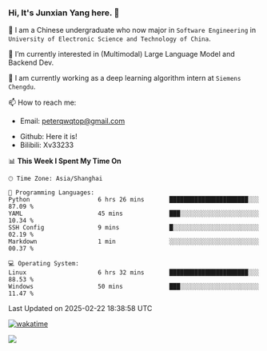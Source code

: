 ### Hi, It's Junxian Yang here. 👋

<!--
**Uestc-Young/Uestc-Young** is a ✨ _special_ ✨ repository because its `README.md` (this file) appears on your GitHub profile.

Here are some ideas to get you started:

- 🔭 I’m currently working on ...
- 🌱 I’m currently learning ...
- 👯 I’m looking to collaborate on ...
- 🤔 I’m looking for help with ...
- 💬 Ask me about ...
- 📫 How to reach me: ...
- 😄 Pronouns: ...
- ⚡ Fun fact: ...
-->
🎉 I am a Chinese undergraduate who now major in `Software Engineering` in `University of Electronic Science and Technology of China`.  
  
🌱 I’m currently interested in (Multimodal) Large Language Model and Backend Dev.  

🔭 I am currently working as a deep learning algorithm intern at `Siemens Chengdu`.
  
📫 How to reach me: 
   - Email: peterqwqtop@gmail.com
<!--   - Academic Page: [junxianyanguestc.github.io](https://junxianyanguestc.github.io/)-->
   - Github: Here it is!
   - Bilibili: Xv33233
     
<!--START_SECTION:waka-->
📊 **This Week I Spent My Time On** 

```text
🕑︎ Time Zone: Asia/Shanghai

💬 Programming Languages: 
Python                   6 hrs 26 mins       ██████████████████████░░░   87.09 % 
YAML                     45 mins             ███░░░░░░░░░░░░░░░░░░░░░░   10.34 % 
SSH Config               9 mins              █░░░░░░░░░░░░░░░░░░░░░░░░   02.19 % 
Markdown                 1 min               ░░░░░░░░░░░░░░░░░░░░░░░░░   00.37 % 

💻 Operating System: 
Linux                    6 hrs 32 mins       ██████████████████████░░░   88.53 % 
Windows                  50 mins             ███░░░░░░░░░░░░░░░░░░░░░░   11.47 % 
```


 Last Updated on 2025-02-22 18:38:58 UTC
<!--END_SECTION:waka-->
[![wakatime](https://wakatime.com/badge/user/018ec14b-e820-4cd0-9355-392b716a8277.svg)](https://wakatime.com/@018ec14b-e820-4cd0-9355-392b716a8277)

![](https://visitor-badge.glitch.me/badge?page_id=Uestc-Young.readme)
